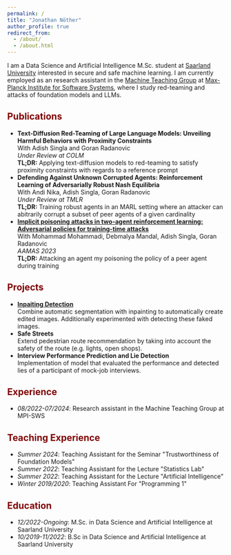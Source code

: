 ```yaml
---
permalink: /
title: "Jonathan Nöther"
author_profile: true
redirect_from: 
  - /about/
  - /about.html
---
```


I am a Data Science and Artificial Intelligence M.Sc. student at [Saarland University](https://www.uni-saarland.de/en/home.html) interested in secure and safe machine learning. I am currently employed as an research assistant in the [Machine Teaching Group](https://machineteaching.mpi-sws.org/) at [Max-Planck Institute for Software Systems](https://www.mpi-sws.org/), where I study red-teaming and attacks of foundation models and LLMs. 

## <span style="color:800000">Publications</span>
- **Text-Diffusion Red-Teaming of Large Language Models:
Unveiling Harmful Behaviors with Proximity Constraints**  
With Adish Singla and Goran Radanovic  
*Under Review at COLM*  
**TL;DR:** Applying text-diffusion models to red-teaming to satisfy proximity constraints with regards to a reference prompt
- **Defending Against Unknown Corrupted Agents: Reinforcement Learning of Adversarially Robust Nash Equilibria**  
With Andi Nika, Adish Singla, Goran Radanovic  
*Under Review at TMLR*  
**TL;DR:** Training robust agents in an MARL setting where an attacker can abitrarily corrupt a subset of peer agents of a given cardinality
- **[Implicit poisoning attacks in two-agent reinforcement learning: Adversarial policies for training-time attacks](https://arxiv.org/pdf/2302.13851)**  
With Mohammad Mohammadi, Debmalya Mandal, Adish Singla, Goran Radanovic  
*AAMAS 2023*  
**TL;DR:** Attacking an agent my poisoning the policy of a peer agent during training

## <span style="color:800000">Projects</span> 
- **[Inpaiting Detection](https://github.com/HLCV-23/Inpainting-Detection)**  
Combine automatic segmentation with inpainting to automatically create edited images.
Additionally experimented with detecting these faked images.
- **Safe Streets**  
Extend pedestrian route recommendation by taking into account the safety of the route
(e.g. lights, open shops).
- **Interview Performance Prediction and Lie Detection**  
Implementation of model that evaluated the performance and detected lies of
a participant of mock-job interviews.

## <span style="color:800000">Experience</span>
- *08/2022-07/2024*: Research assistant in the Machine Teaching Group at MPI-SWS

## <span style="color:800000">Teaching Experience</span>
- *Summer 2024*: Teaching Assistant for the Seminar "Trustworthiness of Foundation Models"
- *Summer 2022*: Teaching Assistant for the Lecture "Statistics Lab"
- *Summer 2022*: Teaching Assistant for the Lecture "Artificial Intelligence"
- *Winter 2019/2020*: Teaching Assistant For "Programming 1"

## <span style="color:800000">Education</span>
- *12/2022-Ongoing*: M.Sc. in Data Science and Artificial Intelligence at Saarland University
- *10/2019-11/2022*: B.Sc in Data Science and Artificial Intelligence at Saarland University